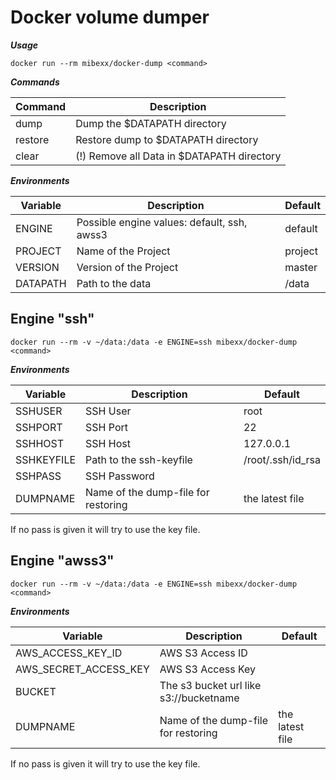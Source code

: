 Docker volume dumper
=====================

***Usage***  
```
docker run --rm mibexx/docker-dump <command>
```

***Commands***

| Command | Description |
| -------- | ----------- |
| dump | Dump the $DATAPATH directory |
| restore | Restore dump to $DATAPATH directory |
| clear | (!) Remove all Data in $DATAPATH directory |


***Environments***  

| Variable | Description | Default |
| -------- | ----------- | ------- |
| ENGINE | Possible engine values: default, ssh, awss3 | default |
| PROJECT | Name of the Project | project |
| VERSION | Version of the Project | master |
| DATAPATH | Path to the data | /data |


Engine "ssh"
------------
```
docker run --rm -v ~/data:/data -e ENGINE=ssh mibexx/docker-dump <command>
```

***Environments***

| Variable | Description | Default |
| -------- | ----------- | ------- |
| SSHUSER | SSH User | root |
| SSHPORT | SSH Port | 22 |
| SSHHOST | SSH Host | 127.0.0.1 |
| SSHKEYFILE | Path to the ssh-keyfile | /root/.ssh/id_rsa |
| SSHPASS | SSH Password |  |
| DUMPNAME | Name of the dump-file for restoring | the latest file |

If no pass is given it will try to use the key file.


Engine "awss3"
------------
```
docker run --rm -v ~/data:/data -e ENGINE=ssh mibexx/docker-dump <command>
```

***Environments***

| Variable | Description | Default |
| -------- | ----------- | ------- |
| AWS_ACCESS_KEY_ID | AWS S3 Access ID |  |
| AWS_SECRET_ACCESS_KEY | AWS S3 Access Key |  |
| BUCKET | The s3 bucket url like s3://bucketname |  |
| DUMPNAME | Name of the dump-file for restoring | the latest file |

If no pass is given it will try to use the key file.